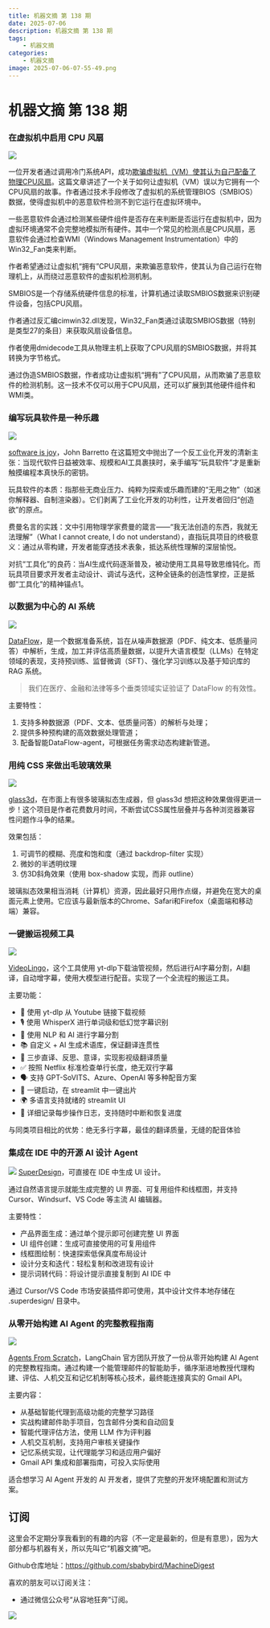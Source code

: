 ```yaml
---
title: 机器文摘 第 138 期
date: 2025-07-06
description: 机器文摘 第 138 期
tags: 
    - 机器文摘
categories: 
    - 机器文摘
image: 2025-07-06-07-55-49.png
---
```

# 机器文摘 第 138 期
### 在虚拟机中启用 CPU 风扇
![](2025-07-06-07-55-06.png)

一位开发者通过调用冷门系统API，成功[欺骗虚拟机（VM）使其认为自己配备了物理CPU风扇](https://wbenny.github.io/2025/06/29/i-made-my-vm-think-it-has-a-cpu-fan.html)。这篇文章讲述了一个关于如何让虚拟机（VM）误以为它拥有一个CPU风扇的故事。作者通过技术手段修改了虚拟机的系统管理BIOS（SMBIOS）数据，使得虚拟机中的恶意软件检测不到它运行在虚拟环境中。

一些恶意软件会通过检测某些硬件组件是否存在来判断是否运行在虚拟机中，因为虚拟环境通常不会完整地模拟所有硬件。其中一个常见的检测点是CPU风扇，恶意软件会通过检查WMI（Windows Management Instrumentation）中的Win32_Fan类来判断。

作者希望通过让虚拟机“拥有”CPU风扇，来欺骗恶意软件，使其认为自己运行在物理机上，从而绕过恶意软件的虚拟机检测机制。

SMBIOS是一个存储系统硬件信息的标准，计算机通过读取SMBIOS数据来识别硬件设备，包括CPU风扇。

作者通过反汇编cimwin32.dll发现，Win32_Fan类通过读取SMBIOS数据（特别是类型27的条目）来获取风扇设备信息。

作者使用dmidecode工具从物理主机上获取了CPU风扇的SMBIOS数据，并将其转换为字节格式。

通过伪造SMBIOS数据，作者成功让虚拟机“拥有”了CPU风扇，从而欺骗了恶意软件的检测机制。这一技术不仅可以用于CPU风扇，还可以扩展到其他硬件组件和WMI类。

### 编写玩具软件是一种乐趣
![](2025-07-06-07-55-19.png)

[software is joy](https://blog.jsbarretto.com/post/software-is-joy)，John Barretto 在这篇短文中抛出了一个反工业化开发的清新主张：当现代软件日益被效率、规模和AI工具裹挟时，亲手编写“玩具软件”才是重新触摸编程本真快乐的密钥。

玩具软件的本质：指那些无商业压力、纯粹为探索或乐趣而建的“无用之物”（如迷你解释器、自制渲染器）。它们剥离了工业化开发的功利性，让开发者回归“创造欲”的原点。

费曼名言的实践：文中引用物理学家费曼的箴言——“我无法创造的东西，我就无法理解”（What I cannot create, I do not understand），直指玩具项目的终极意义：通过从零构建，开发者能穿透技术表象，抵达系统性理解的深层愉悦。

对抗“工具化”的良药：当AI生成代码逐渐普及，被动使用工具易导致思维钝化。而玩具项目要求开发者主动设计、调试与迭代，这种全链条的创造性掌控，正是抵御“工具化”的精神锚点1。

### 以数据为中心的 AI 系统
![](2025-07-06-07-55-49.png)

[DataFlow](https://github.com/OpenDCAI/DataFlow)，是一个数据准备系统，旨在从噪声数据源（PDF、纯文本、低质量问答）中解析，生成，加工并评估高质量数据，以提升大语言模型（LLMs）在特定领域的表现，支持预训练、监督微调（SFT）、强化学习训练以及基于知识库的 RAG 系统。

> 我们在医疗、金融和法律等多个垂类领域实证验证了 DataFlow 的有效性。

主要特性：
1. 支持多种数据源（PDF、文本、低质量问答）的解析与处理； 
2. 提供多种预构建的高效数据处理管道；
3. 配备智能DataFlow-agent，可根据任务需求动态构建新管道。

### 用纯 CSS 来做出毛玻璃效果
![](2025-07-06-07-56-22.png)

[glass3d](https://glass3d.dev)，在市面上有很多玻璃拟态生成器，但 glass3d 想把这种效果做得更进一步！这个项目是作者花费数月时间，不断尝试CSS属性层叠并与各种浏览器兼容性问题作斗争的结果。

效果包括：
1. 可调节的模糊、亮度和饱和度（通过 backdrop-filter 实现）
2. 微妙的半透明纹理
3. 仿3D斜角效果（使用 box-shadow 实现，而非 outline）

玻璃拟态效果相当消耗（计算机）资源，因此最好只用作点缀，并避免在宽大的桌面元素上使用。它应该与最新版本的Chrome、Safari和Firefox（桌面端和移动端）兼容。

### 一键搬运视频工具
![](2025-07-06-07-57-17.png)

[VideoLingo](https://github.com/Huanshere/VideoLingo)，这个工具使用 yt-dlp下载油管视频，然后进行AI字幕分割，AI翻译，自动增字幕，使用大模型进行配音。实现了一个全流程的搬运工具。

主要功能：
- 🎥 使用 yt-dlp 从 Youtube 链接下载视频
- 🎙️ 使用 WhisperX 进行单词级和低幻觉字幕识别
- 📝 使用 NLP 和 AI 进行字幕分割
- 📚 自定义 + AI 生成术语库，保证翻译连贯性
- 🔄 三步直译、反思、意译，实现影视级翻译质量
- ✅ 按照 Netflix 标准检查单行长度，绝无双行字幕
- 🗣️ 支持 GPT-SoVITS、Azure、OpenAI 等多种配音方案
- 🚀 一键启动，在 streamlit 中一键出片
- 🌍 多语言支持就绪的 streamlit UI
- 📝 详细记录每步操作日志，支持随时中断和恢复进度

与同类项目相比的优势：绝无多行字幕，最佳的翻译质量，无缝的配音体验

### 集成在 IDE 中的开源 AI 设计 Agent
![](2025-07-06-07-58-32.png)
[SuperDesign](https://github.com/superdesigndev/superdesign)，可直接在 IDE 中生成 UI 设计。

通过自然语言提示就能生成完整的 UI 界面、可复用组件和线框图，并支持 Cursor、Windsurf、VS Code 等主流 AI 编辑器。

主要特性：

- 产品界面生成：通过单个提示即可创建完整 UI 界面
- UI 组件创建：生成可直接使用的可复用组件  
- 线框图绘制：快速探索低保真度布局设计
- 设计分支和迭代：轻松复制和改进现有设计
- 提示词转代码：将设计提示直接复制到 AI IDE 中

通过 Cursor/VS Code 市场安装插件即可使用，其中设计文件本地存储在 .superdesign/ 目录中。

### 从零开始构建 AI Agent 的完整教程指南
![](2025-07-06-07-59-19.png)

[Agents From Scratch](https://github.com/langchain-ai/agents-from-scratch)，LangChain 官方团队开放了一份从零开始构建 AI Agent 的完整教程指南。通过构建一个能管理邮件的智能助手，循序渐进地教授代理构建、评估、人机交互和记忆机制等核心技术，最终能连接真实的 Gmail API。

主要内容：

- 从基础智能代理到高级功能的完整学习路径
- 实战构建邮件助手项目，包含邮件分类和自动回复
- 智能代理评估方法，使用 LLM 作为评判器
- 人机交互机制，支持用户审核关键操作
- 记忆系统实现，让代理能学习和适应用户偏好
- Gmail API 集成和部署指南，可投入实际使用

适合想学习 AI Agent 开发的 AI 开发者，提供了完整的开发环境配置和测试方案。


## 订阅
这里会不定期分享我看到的有趣的内容（不一定是最新的，但是有意思），因为大部分都与机器有关，所以先叫它“机器文摘”吧。

Github仓库地址：https://github.com/sbabybird/MachineDigest

喜欢的朋友可以订阅关注：

- 通过微信公众号“从容地狂奔”订阅。

![](../weixin.jpg)